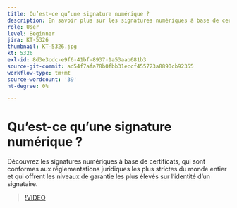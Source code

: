 ```yaml
---
title: Qu’est-ce qu’une signature numérique ?
description: En savoir plus sur les signatures numériques à base de certificat
role: User
level: Beginner
jira: KT-5326
thumbnail: KT-5326.jpg
kt: 5326
exl-id: 8d3e3cdc-e9f6-41bf-8937-1a53aab681b3
source-git-commit: ad54f7afa78b0fbb31eccf455723a8890cb92355
workflow-type: tm+mt
source-wordcount: '39'
ht-degree: 0%

---
```


# Qu’est-ce qu’une signature numérique ?

Découvrez les signatures numériques à base de certificats, qui sont conformes aux réglementations juridiques les plus strictes du monde entier et qui offrent les niveaux de garantie les plus élevés sur l’identité d’un signataire.

>[!VIDEO](https://video.tv.adobe.com/v/343648?quality=12&learn=on&hidetitle=true)
